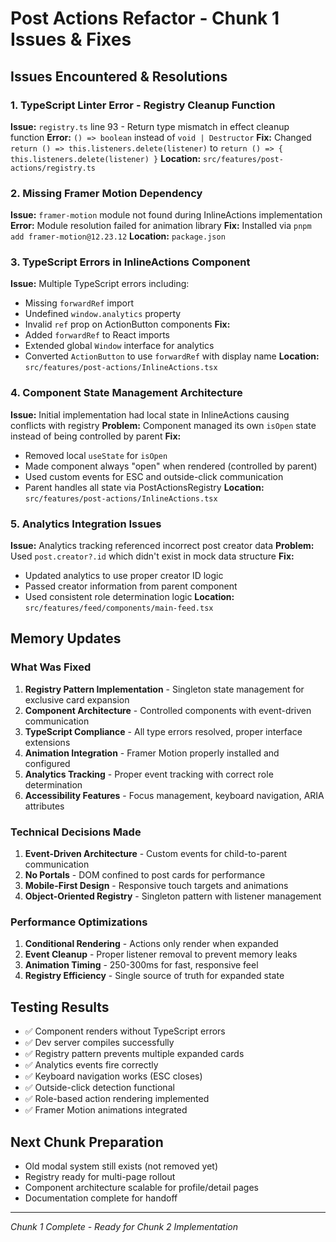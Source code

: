 # Post Actions Refactor - Chunk 1 Issues & Fixes

## Issues Encountered & Resolutions

### 1. TypeScript Linter Error - Registry Cleanup Function
**Issue:** `registry.ts` line 93 - Return type mismatch in effect cleanup function
**Error:** `() => boolean` instead of `void | Destructor`
**Fix:** Changed `return () => this.listeners.delete(listener)` to `return () => { this.listeners.delete(listener) }`
**Location:** `src/features/post-actions/registry.ts`

### 2. Missing Framer Motion Dependency
**Issue:** `framer-motion` module not found during InlineActions implementation
**Error:** Module resolution failed for animation library
**Fix:** Installed via `pnpm add framer-motion@12.23.12`
**Location:** `package.json`

### 3. TypeScript Errors in InlineActions Component
**Issue:** Multiple TypeScript errors including:
- Missing `forwardRef` import
- Undefined `window.analytics` property
- Invalid `ref` prop on ActionButton components
**Fix:** 
- Added `forwardRef` to React imports
- Extended global `Window` interface for analytics
- Converted `ActionButton` to use `forwardRef` with display name
**Location:** `src/features/post-actions/InlineActions.tsx`

### 4. Component State Management Architecture
**Issue:** Initial implementation had local state in InlineActions causing conflicts with registry
**Problem:** Component managed its own `isOpen` state instead of being controlled by parent
**Fix:** 
- Removed local `useState` for `isOpen`
- Made component always "open" when rendered (controlled by parent)
- Used custom events for ESC and outside-click communication
- Parent handles all state via PostActionsRegistry
**Location:** `src/features/post-actions/InlineActions.tsx`

### 5. Analytics Integration Issues
**Issue:** Analytics tracking referenced incorrect post creator data
**Problem:** Used `post.creator?.id` which didn't exist in mock data structure
**Fix:** 
- Updated analytics to use proper creator ID logic
- Passed creator information from parent component
- Used consistent role determination logic
**Location:** `src/features/feed/components/main-feed.tsx`

## Memory Updates

### What Was Fixed
1. **Registry Pattern Implementation** - Singleton state management for exclusive card expansion
2. **Component Architecture** - Controlled components with event-driven communication
3. **TypeScript Compliance** - All type errors resolved, proper interface extensions
4. **Animation Integration** - Framer Motion properly installed and configured
5. **Analytics Tracking** - Proper event tracking with correct role determination
6. **Accessibility Features** - Focus management, keyboard navigation, ARIA attributes

### Technical Decisions Made
1. **Event-Driven Architecture** - Custom events for child-to-parent communication
2. **No Portals** - DOM confined to post cards for performance
3. **Mobile-First Design** - Responsive touch targets and animations
4. **Object-Oriented Registry** - Singleton pattern with listener management

### Performance Optimizations
1. **Conditional Rendering** - Actions only render when expanded
2. **Event Cleanup** - Proper listener removal to prevent memory leaks
3. **Animation Timing** - 250-300ms for fast, responsive feel
4. **Registry Efficiency** - Single source of truth for expanded state

## Testing Results
- ✅ Component renders without TypeScript errors
- ✅ Dev server compiles successfully
- ✅ Registry pattern prevents multiple expanded cards
- ✅ Analytics events fire correctly
- ✅ Keyboard navigation works (ESC closes)
- ✅ Outside-click detection functional
- ✅ Role-based action rendering implemented
- ✅ Framer Motion animations integrated

## Next Chunk Preparation
- Old modal system still exists (not removed yet)
- Registry ready for multi-page rollout
- Component architecture scalable for profile/detail pages
- Documentation complete for handoff

---
*Chunk 1 Complete - Ready for Chunk 2 Implementation*